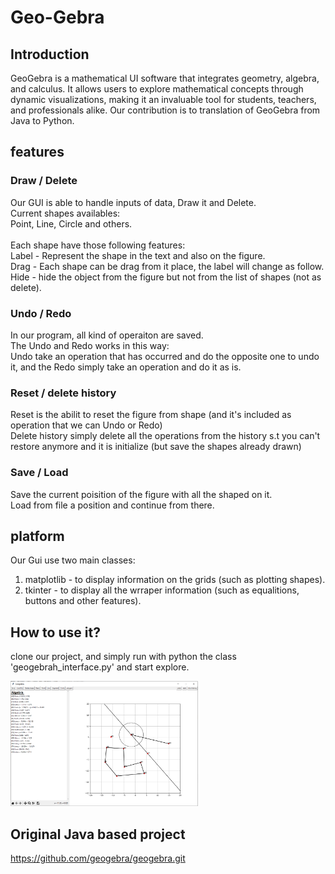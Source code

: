 # Geo-Gebra

## Introduction
GeoGebra is a mathematical UI software that integrates geometry, algebra, and calculus. 
It allows users to explore mathematical concepts through dynamic visualizations, making it an invaluable tool for students, teachers, and professionals alike.
Our contribution is to translation of GeoGebra from Java to Python.

## features
### Draw / Delete
Our GUI is able to handle inputs of data, Draw it and Delete. <br />
Current shapes availables: <br />
Point, Line, Circle and others. <br /><br />
Each shape have those following features: <br />
   Label - Represent the shape in the text and also on the figure. <br />
   Drag - Each shape can be drag from it place, the label will change as follow. <br />
   Hide - hide the object from the figure but not from the list of shapes (not as delete). <br />


### Undo / Redo
In our program, all kind of operaiton are saved.<br />
The Undo and Redo works in this way:<br />
Undo take an operation that has occurred and do the opposite one to undo it, 
and the Redo simply take an operation and do it as is.<br />


### Reset / delete history
Reset is the abilit to reset the figure from shape (and it's included as operation that we can Undo or Redo)<br />
Delete history simply delete all the operations from the history s.t you can't restore anymore and it is initialize (but save the shapes already drawn)<br />

### Save / Load
Save the current poisition of the figure with all the shaped on it.<br />
Load from file a position and continue from there.<br />

## platform
Our Gui use two main classes:<br />
   1) matplotlib - to display information on the grids (such as plotting shapes).<br />
   2) tkinter - to display all the wrraper information (such as equalitions, buttons and other features).<br />

## How to use it?
clone our project, and simply run with python the class 'geogebrah_interface.py' and start explore.

<img src="Images/sample.PNG" alt="Image" width="300" height="200">

## Original Java based project
https://github.com/geogebra/geogebra.git





